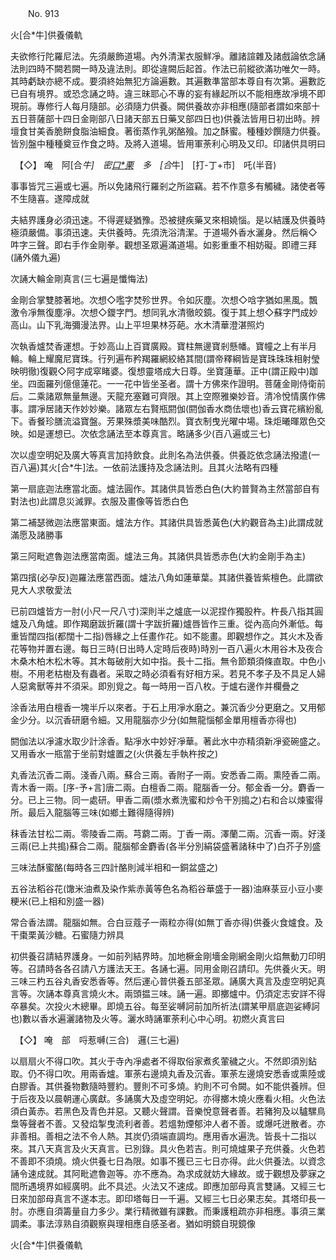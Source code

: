 ﻿　　No. 913

火[合*牛]供養儀軌

夫欲修行陀羅尼法。先須嚴飾道場。內外清潔衣服鮮凈。離諸諠雜及諸戲論依念誦法則四時不闕若闕一時及違法則。即從違闕后起首。作法已前縱欲滿功唯欠一時。其時虧缺亦總不成。要須終始無犯方論遍數。其遍數準當部本尊自有次第。遍數訖已自有境界。或恐念誦之時。違三昧耶心不專的妄有緣起所以不能相應故凈境不即現前。專修行人每月隨部。必須隨力供養。闕供養故亦非相應(隨部者謂如來部十五日菩薩部十四日金剛部八日諸天部五日藥叉部四日也)供養法皆用日初出時。辨壇食甘美香脆餅食脂油細食。著銜蒸作乳粥酪飱。加之酥蜜。種種妙饌隨力供養。皆別盤中種種奠豆作食之時。及將入道場。皆用軍荼利心明及又印。印諸供具明曰


　【◇】
唵　阿[合*牛]　密[口*栗](二合)　多　[合*牛]　[打-丁+巿]　吒(半音)

事事皆咒三遍或七遍。所以免諸飛行羅剎之所盜竊。若不作意多有觸穢。諸使者等不生隨喜。遂障成就

夫結界護身必須迅速。不得遲疑猶豫。恐被揵疾藥叉來相嬈惱。是以結護及供養時極須嚴備。事須迅速。夫供養時。先須洗浴清潔。于道場外香水灑身。然后稱◇吽字三聲。即右手作金剛拳。觀想圣眾遍滿道場。如影重重不相妨礙。即禮三拜(誦外儀九遍)

次誦大輪金剛真言(三七遍是懺悔法)

金剛合掌雙膝著地。次想◇嚂字焚殄世界。令如灰塵。次想◇唅字猶如黑風。飄激令凈無復塵凈。次想◇鑁字門。想同乳水清徹皎鏡。復于其上想◇蘇字門成妙高山。山下乳海彌漫法界。山上平坦果林芬葩。水木清華澄湛照灼

次執香爐焚香運想。于妙高山上百寶廣殿。寶柱無邊寶剎懸幡。寶幢之上有半月輪。輪上耀魔尼寶珠。行列遍布矜羯羅網絞絡其間(謂帝釋綱皆是寶珠珠珠相射瑩映明徹)復觀◇阿字成窣睹婆。復想靈塔成大日尊。坐寶蓮華。正中(謂正殿中)跏坐。四面羅列億億蓮花。一一花中皆坐圣者。謂十方佛來作證明。菩薩金剛侍衛前后。二乘諸眾無量無邊。天龍充塞難可齊限。其上空際雅樂妙音。清冷悅情廣作佛事。謂凈居諸天作妙妙樂。諸眾左右賢瓶閼伽(閼伽香水商佉壞也)香云寶花繽紛亂下。香餐珍膳流溢寶盤。芳果殊漿美味酷烈。寶衣制曳光曜中場。珠炬曦暉眾色交映。如是運想已。次依念誦法至本尊真言。略誦多少(百八遍或三七)

次以虛空明妃及廣大等真言加持飲食。此則名為法供養。供養訖依念誦法撥遣(一百八遍)其火[合*牛]法。一依前法護持及念誦法則。且其火法略有四種

第一扇底迦法應當北面。爐法圓作。其諸供具皆悉白色(大約普賢為主然當部自有對法也)此謂息災滅罪。衣服及畫像等皆悉白色

第二補瑟微迦法應當東面。爐法方作。其諸供具皆悉黃色(大約觀音為主)此謂成就滿愿及諸勝事

第三阿毗遮魯迦法應當南面。爐法三角。其諸供具皆悉赤色(大約金剛手為主)

第四擯(必孕反)迦羅法應當西面。爐法八角如蓮華葉。其諸供養皆紫檀色。此謂欲見大人求敬愛法

已前四爐皆方一肘(小尺一尺八寸)深則半之爐底一以泥捏作獨股杵。杵長八指其圓爐及八角爐。即作羯磨跋折羅(謂十字跋折羅)爐唇皆作三重。從內高向外漸低。每重皆闊四指(都闊十二指)唇緣之上任畫作花。如不能畫。即觀想作之。其火木及香花等物并置右邊。每日三時(日出時人定時后夜時)時別一百八遍火木用谷木及夜合木桑木柏木松木等。其木每破削大如中指。長十二指。無令節類須條直取。中色小樹。不用老枯樹及有蟲者。采取之時必須看有好相方采。若見不孝子及不具足人婦人惡禽獸等并不須采。即別覓之。每一時用一百八枚。于爐右邊作并欄疊之

涂香法用白檀香一塊半斤以來者。于石上用凈水磨之。兼沉香少分更磨之。又用郁金少分。以沉香研磨令細。又用龍腦亦少分(如無龍惱郁金單用檀香亦得也)

閼伽法以凈濾水取少計涂香。點凈水中妙好凈華。著此水中亦精須新凈瓷碗盛之。又用香水一瓶當于坐前對爐置之(火供養左手執杵按之)

丸香法沉香二兩。淺香八兩。蘇合三兩。香附子一兩。安悉香二兩。熏陸香二兩。青木香一兩。[序-予+言]唐二兩。白檀香二兩。龍腦香一分。郁金香一分。麝香一分。已上三物。同一處研。甲香二兩(漿水煮洗蜜和炒令干別搗之)右和合以煉蜜得所。最后入龍腦等三味(如鄉土難得隨得辨)

秣香法甘松二兩。零陵香二兩。芎藭二兩。丁香一兩。澤蘭二兩。沉香一兩。好淺三兩(已上共搗)蘇合二兩。龍腦郁金麝香(各半分別絹袋盛著諸秣中了)白芥子別盛

三味法酥蜜酪(每時各三四計酪則減半相和一銅盆盛之)

五谷法稻谷花(馓米油煮及染作紫赤黃等色名為稻谷華盛于一器)油麻菉豆小豆小麥粳米(已上相和別盛一器)

常合香法謂。龍腦如無。合白豆蔻子一兩粒亦得(如無丁香亦得)供養火食爐食。及干棗栗黃沙糖。石蜜隨力辨具

初供養召請結界護身。一如前列結界時。加地橛金剛墻金剛網金剛火焰無動刀印明等。召請時各各召請八方護法天王。各誦七遍。同用金剛召請印。先供養火天。明三味三杓五谷丸香安悉香等。然后運心普供養五部圣眾。誦廣大真言及虛空明妃真言等。次誦本尊真言燒火木。兩頭揾三味。誦一遍。即擲爐中。仍須定志安詳不得卒暴矣。次投火木總畢。即燒五谷。每至娑嚩訶前加所祈法(謂某甲扇底迦娑縛訶也)數以香水遍灑諸物及火等。灑水時誦軍荼利心中心明。初燃火真言曰


　【◇】
唵　部　哷惹嚩(三合)　邏(三七遍)

以扇扇火不得口吹。其火于寺內凈處者不得取俗家煮炙葷穢之火。不然即須別鉆取。仍不得口吹。用兩香爐。軍荼右邊燒丸香及沉香。軍荼左邊燒安悉香或熏陸或白膠香。其供養物數隨時豐約。豐則不可多燒。約則不可令闕。如不能供養辨。但于后夜及以晨朝運心廣獻。多誦廣大及虛空明妃。亦得擲木燒火應看火相。火色法須白黃赤。若黑色及青色并惡。又聽火聲謂。音樂悅意聲者善。若豬狗及以驢騾鳥梟等聲者不善。又發焰掣曳流利者善。若熅勃煙郁沖人者不善。或爆吒迸散者。亦非善相。善相之法不令人熱。其炭仍須端直調均。應用香水遍洗。皆長十二指以來。其八天真言及火天真言。已別錄。具火色若吉。則可燒爐果子充供養。火色若不善即不須燒。燒火供養七日為限。如事不獲已三七日亦得。此火供養法。以資念誦令速成就。其阿毗遮魯迦等。亦不應為。為求成就妨大緣故。或于觀想及夢寐之間所遇境界如經廣明。此不具述。火法又不速成。即應加部母真言雙誦。又經三七日來加部母真言不遂本志。即印塔每日一千遍。又經三七日必果志矣。其塔印長一肘。亦應自須籌量自力多少。業行精微雖有課數。而秉護粗疏亦非相應。事須三業調柔。事法淳熟自須觀察與理相應自感圣者。猶如明鏡自現鏡像

火[合*牛]供養儀軌
